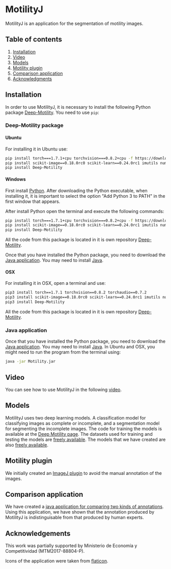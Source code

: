 # MotilityJ

MotilityJ is an application for the segmentation of motility images. 

## Table of contents

1. [Installation](#installation)
2. [Video](#video)
3. [Models](#models)
4. [Motility plugin](#motility-plugin)
5. [Comparison application](#comparison-application)
6. [Acknowledgments](#Acknowledgments)

## Installation

In order to use MotilityJ, it is necessary to install the following Python package [Deep-Motility](https://pypi.org/project/Deep-Motility). You need to use `pip`:

### Deep-Motility package

#### Ubuntu

For installing it in Ubuntu use:
```bash
pip install torch===1.7.1+cpu torchvision===0.8.2+cpu -f https://download.pytorch.org/whl/torch_stable.html
pip install scikit-image==0.18.0rc0 scikit-learn==0.24.0rc1 imutils numpy==1.20.0rc1
pip install Deep-Motility
```

#### Windows

First install [Python](https://www.python.org/downloads/). After downloading the Python executable, when installing it, it is important to select the option "Add Python 3 to PATH" in the first window that appears. 

After install Python open the terminal and execute the following commands:

```bash
pip install torch===1.7.1+cpu torchvision===0.8.2+cpu -f https://download.pytorch.org/whl/torch_stable.html
pip install scikit-image==0.18.0rc0 scikit-learn==0.24.0rc1 imutils numpy==1.20.0rc1
pip install Deep-Motility
```
All the code from this package is located in it is own repository [Deep-Motility](https://github.com/joheras/Deep-Motility).

Once that you have installed the Python package, you need to download the [Java application](https://github.com/joheras/MotilityJ/releases/download/v1.0/Motility.jar). You may need to install [Java](https://www.java.com/es/download/).

#### OSX

For installing it in OSX, open a terminal and use:

```bash
pip3 install torch==1.7.1 torchvision==0.8.2 torchaudio==0.7.2
pip3 install scikit-image==0.18.0rc0 scikit-learn==0.24.0rc1 imutils numpy==1.20.0rc1
pip3 install Deep-Motility
```
All the code from this package is located in it is own repository [Deep-Motility](https://github.com/joheras/Deep-Motility).

### Java application

Once that you have installed the Python package, you need to download the [Java application](https://github.com/joheras/MotilityJ/releases/download/v1.0/Motility.jar). You may need to install [Java](https://www.java.com/es/download/). In Ubuntu and OSX, you might need to run the program from the terminal using:

```bash
java -jar Motility.jar
```




## Video

You can see how to use MotilityJ in the following [video](https://youtu.be/tTv-ywg7JrA).

## Models

MotilityJ uses two deep learning models. A classification model for classifying images as complete or incomplete, and a segmentation model for segmenting the incomplete images. The code for training the models is available at the [Deep Motility page](https://github.com/joheras/Deep-Motility/tree/main/training). The datasets used for training and testing the models are [freely available](https://unirioja-my.sharepoint.com/:f:/g/personal/joheras_unirioja_es/Emp47LEiEDtBmiJBQBYnCN4BzQvuNxF9yR0fP3RYkCX9QA?e=0tfXic). The models that we have created are also [freely available](https://www.dropbox.com/sh/iykifqvhrnwbxfg/AACVciFDoP_ipG6oOedzfK-7a?dl=0).


## Motility plugin

We initially created an [ImageJ plugin](https://github.com/joheras/Motilidad) to avoid the manual annotation of the images. 

## Comparison application

We have created a [java application for comparing two kinds of annotations](https://github.com/joheras/Comparator). Using this application, we have shown that the annotation produced by MotilityJ is indistinguisable from that produced by human experts.  

## Acknowledgements

This work was partially supported by Ministerio de Economía y Competitividad (MTM2017-88804-P).

Icons of the application were taken from [flaticon](https://www.flaticon.es/).
